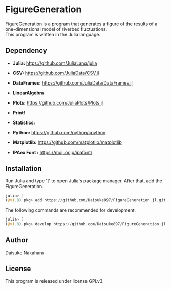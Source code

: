 # FigureGeneration
FigureGeneration is a program that generates a figure of the results of a one-dimensional model of riverbed fluctuations.  
This program is written in the Julia language.

## Dependency
- **Julia:** <https://github.com/JuliaLang/julia>
- **CSV:** <https://github.com/JuliaData/CSV.jl>
- **DataFrames:** <https://github.com/JuliaData/DataFrames.jl>
- **LinearAlgebra**
- **Plots:** <https://github.com/JuliaPlots/Plots.jl>
- **Printf**
- **Statistics:**

- **Python:** <https://github.com/python/cpython>
- **Matplotlib:** <https://github.com/matplotlib/matplotlib>

- **IPAex Font :** <https://moji.or.jp/ipafont/>

## Installation
Run Julia and type ']' to open Julia's package manager.
After that, add the FigureGeneration.
```julia
julia> ]
(@v1.8) pkg> add https://github.com/Daisuke897/FigureGeneration.jl.git
```
The following commands are recommended for development.
```julia
julia> ]
(@v1.8) pkg> develop https://github.com/Daisuke897/FigureGeneration.jl.git
```

## Author
Daisuke Nakahara

## License
This program is released under license GPLv3.